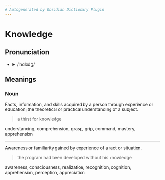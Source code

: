 ```yaml
---
# Autogenerated by Obsidian Dictionary Plugin
---
```


# Knowledge

## Pronunciation

- <details><summary>/ˈnɑlədʒ/</summary><audio controls><source src="https://lex-audio.useremarkable.com/mp3/knowledge_us_1.mp3"></audio></details>

## Meanings

### Noun

Facts, information, and skills acquired by a person through experience or education; the theoretical or practical understanding of a subject.

> a thirst for knowledge

understanding, comprehension, grasp, grip, command, mastery, apprehension

---

Awareness or familiarity gained by experience of a fact or situation.

> the program had been developed without his knowledge

awareness, consciousness, realization, recognition, cognition, apprehension, perception, appreciation


